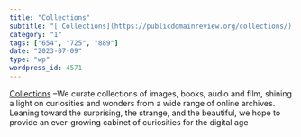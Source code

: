 ```yaml
---
title: "Collections"
subtitle: "[ Collections](https://publicdomainreview.org/collections/) –We curate collections of images, books,..."
category: "1"
tags: ["654", "725", "889"]
date: "2023-07-09"
type: "wp"
wordpress_id: 4571
---
```

[ Collections](https://publicdomainreview.org/collections/) –We curate collections of images, books, audio and film, shining a light on curiosities and wonders from a wide range of online archives. Leaning toward the surprising, the strange, and the beautiful, we hope to provide an ever-growing cabinet of curiosities for the digital age
